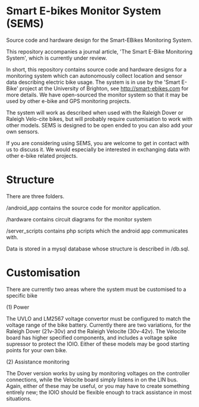 Smart E-bikes Monitor System (SEMS)
========================

Source code and hardware design for the Smart-EBikes Monitoring System. 

This repository accompanies a journal article, 'The Smart E-Bike Monitoring System', which is currently under review.

In short, this repository contains source code and hardware designs for a monitoring system which can autonomously collect location and sensor data describing electric bike usage. The system is in use by the 'Smart E-Bike' project at the University of Brighton, see http://smart-ebikes.com for more details.  We have open-sourced the monitor system so that it may be used by other e-bike and GPS monitoring projects.   

The system will work as described when used with the Raleigh Dover or Raleigh Velo-cite bikes, but will probably require customisation to work with other models.  SEMS is designed to be open ended to you can also add your own sensors.

If you are considering using SEMS, you are welcome to get in contact with us to discuss it.  We would especially be interested in exchanging data with other e-bike related projects.





Structure
========================


There are three folders.

/android_app contains the source code for monitor application.

/hardware contains circuit diagrams for the monitor system

/server_scripts contains php scripts which the android app communicates with.  

Data is stored in a mysql database whose structure is described in /db.sql.





Customisation
========================

There are currently two areas where the system must be customised to a specific bike

(1) Power

The UVLO and LM2567 voltage convertor must be configured to match the voltage range of the bike battery. Currently there are two variations, for the Raleigh Dover (21v-30v) and the Raleigh Velocite (30v-42v).  The Velocite board has higher specified components, and includes a voltage spike supressor to protect the IOIO.  Either of these models may be good starting points for your own bike.

(2) Assistance monitoring

The Dover version works by using by monitoring voltages on the controller connections, while the Velocite board simply listens in on the LIN bus. Again, either of these may be useful, or you may have to create something entirely new; the IOIO should be flexible enough to track assistance in most situations.


